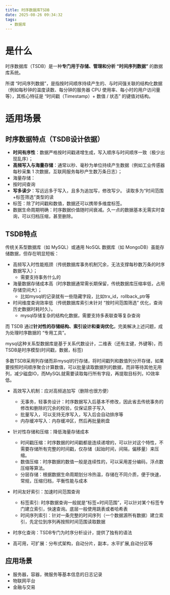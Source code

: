 ```yaml
---
title: 时序数据库TSDB
date: 2025-08-26 09:34:32
tags:
  - 数据库
---
```


# 是什么

时序数据库（TSDB）是一种**专门用于存储、管理和分析 “时间序列数据”** 的数据库系统。

所谓 “时间序列数据”，是指按时间顺序持续产生的、与时间强关联的结构化数据（例如每秒钟的温度读数、每分钟的服务器 CPU 使用率、每小时的用户访问量等），其核心特征是 “时间戳（Timestamp）+ 数值 / 状态” 的键值对结构。



# 适用场景

## 时序数据特点（TSDB设计依据）

- **时间有序性**：数据严格按时间戳递增生成，写入顺序与时间顺序一致（极少出现乱序）；
- **高频写入与海量存储**：通常以秒、毫秒为单位持续产生数据（例如工业传感器每秒采集 1 次数据，互联网服务每秒产生数万条日志）；
- 海量存储：
- 按时间查询
-  **写多读少**：写远远多于写入，且多为追加写，修改写少。  读取多为“时间范围+标签筛选”类型的读
-  标签：除了时间戳和数值，数据还可以携带多维度标签。
-  数据生命周期明确：时序数据价值随时间衰减。久一点的数据基本无需实时查询，可以归档压缩，甚至删除。



## TSDB特点



传统关系型数据库（如 MySQL）或通用 NoSQL 数据库（如 MongoDB）虽能存储数据，但存在明显短板：

- 高频写入时性能瓶颈（传统数据库事务机制冗余，无法支撑每秒数万条的时序数据写入）；
  - 需要支持事务什么的
- 海量数据存储成本高（时序数据通常需长期保留，传统数据库压缩率低，占用存储空间大）；
  - 比如mysql的记录就有一些隐藏字段，比如trx_id，rollback_ptr等
- 时间维度查询效率低（传统数据库索引未针对 “按时间范围筛选” 优化，查询历史数据时耗时久）。
  - mysql存储复杂的结构化数据，需要支持多表联查等复杂查询


而 TSDB 通过**针对性的存储结构、索引设计和查询优化**，完美解决上述问题，成为处理时序数据的 “专用工具”。

mysql这种关系型数据库是基于关系代数设计，二维表（还有主键，外键等)，而TSDB是时序模型(时间戳，数据，标签)

多数TSDB采用列存储而非mysql的行存储，将时间戳列和数值列分开存储，如果要按照时间顺序聚合计算数值，可以批量读取数据列的数据，而非等待其他无用列，减少磁盘IO，而MySQL就需要读取每行所有字段，再提取目标列，IO效率低。



- 高效写入机制：应对高频追加写（删除也很方便）

  - 无事务，轻事务设计：时序数据写入后基本不修改，因此省去传统事务的修改和删除的冗余的校验，仅保证原子写入
  - 批量写入，可以支持无序写入，写入后会自动排序等
  - 内存缓冲写入：内存缓冲区，然后再批量刷盘

- 针对性存储和压缩：降低海量存储成本

  - 时间戳压缩：时序数据的时间戳都是连续递增的，可以针对这个特性，不需要存储所有完整的时间戳，仅存储（起始时间，间隔，偏移量）来压缩。
  - 数值压缩：时序数据的数值一般是连续性的，可以采用差分编码，浮点数压缩等算法。
  - 分层存储：根据数据生命周期划分冷热温，存储在不同介质，便于快速，常规，压缩归档，平衡性能与成本

- 时间友好索引：加速时间范围查询

  - 标签索引: 时序数据查询一般就是“标签+时间范围”，可以针对某个标签专门建立索引，快速查询。底层一般使用跳表或者哈希表
  - 时间序列索引：针对一条完整的时间序列（一个数据源所有数据）建立索引，先定位到序列再按照时间范围读取数据

- 时序化查询：TSDB专门为时序分析设计，提供了独有的语法

- 高可用，可扩展：分布式架构，自动分片，副本，水平扩展,自动分区等

  



## 应用场景

- 服务器，容器，微服务等基本信息的日志记录
- 物联网平台
- 金融与交易
